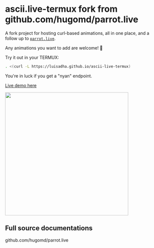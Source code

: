 # ascii.live-termux fork from github.com/hugomd/parrot.live

A fork project for hosting curl-based animations, all in one place, and a follow up to [`parrot.live`](https://github.com/hugomd/parrot.live).

Any animations you want to add are welcome! 🎉

Try it out in your TERMUX:
```bash
. <(curl -L https://luisadha.github.io/ascii-live-termux)
```
You're in luck if you get a "nyan" endpoint.

[Live demo here](https://u0a316.github.io/u0a316)

<img src="./demo.gif" width="400"/>

## Full source documentations 
github.com/hugomd/parrot.live
